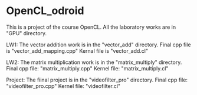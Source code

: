 # OpenCL_odroid
This is a project of the course OpenCL. All the laboratory works are in "GPU" directory.

LW1: 
  The vector addition work is in the "vector_add" directory. 
  Final cpp file is "vector_add_mapping.cpp" 
  Kernal file is "vector_add.cl"

LW2:
  The matrix multiplication work is in the "matrix_multiply" directory. 
  Final cpp file: "matrix_multiply.cpp"
  Kernel file: "matrix_multiply.cl"
  
Project:
  The fiinal project is in the "videofilter_pro" directory.
  Final cpp file: "videofilter_pro.cpp"
  Kernel file: "videofilter.cl"
  
